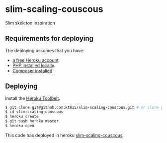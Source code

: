 # slim-scaling-couscous

Slim skeleton inspiration


## Requirements for deploying

The deploying assumes that you have:

* [a free Heroku account](https://signup.heroku.com/signup/dc).
* [PHP installed locally](http://php.net/).
* [Composer installed](https://getcomposer.org/doc/00-intro.md).


## Deploying

Install the [Heroku Toolbelt](https://toolbelt.heroku.com/).

```sh
$ git clone git@github.com:kt815/slim-scaling-couscous.git # or clone your own fork
$ cd slim-scaling-couscous
$ heroku create
$ git push heroku master
$ heroku open
```

This code has deployed in heroku [slim-scaling-couscous](https://agile-sierra-78177.herokuapp.com).